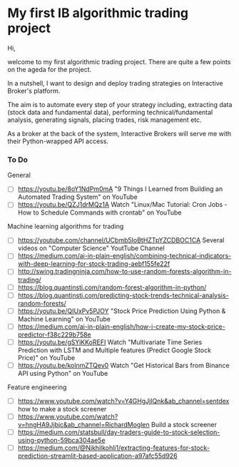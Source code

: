 # My first IB algorithmic trading project

Hi,

welcome to my first algorithmic trading project. There are quite a few points on the ageda for the project.

In a nutshell, I want to design and deploy trading strategies on Interactive Broker's platform. 

The aim is to automate every step of your strategy including, extracting data (stock data and fundamental data), performing technical/fundamental analysis, generating signals, placing trades, risk management etc. 

As a broker at the back of the system, Interactive Brokers will serve me with their Python-wrapped API access.

### To Do

General

- [ ] https://youtu.be/8oY1NdPm0mA "9 Things I Learned from Building an Automated Trading System" on YouTube
- [ ] https://youtu.be/QZJ1drMQz1A Watch "Linux/Mac Tutorial: Cron Jobs - How to Schedule Commands with crontab" on YouTube

Machine learning algorithms for trading

- [ ] https://youtube.com/channel/UCbmb5IoBtHZTpYZCDBOC1CA Several videos on  "Computer Science" YoutTube Channel
- [ ] https://medium.com/ai-in-plain-english/combining-technical-indicators-with-deep-learning-for-stock-trading-aebf155fe22f
- [ ] http://swing.tradingninja.com/how-to-use-random-forests-algorithm-in-trading/
- [ ] https://blog.quantinsti.com/random-forest-algorithm-in-python/
- [ ] https://blog.quantinsti.com/predicting-stock-trends-technical-analysis-random-forests/
- [ ] https://youtu.be/QIUxPv5PJOY "Stock Price Prediction Using Python & Machine Learning" on YouTube
- [ ] https://medium.com/ai-in-plain-english/how-i-create-my-stock-price-predictor-f38c229b758e
- [ ] https://youtu.be/gSYiKKoREFI Watch "Multivariate Time Series Prediction with LSTM and Multiple features (Predict Google Stock Price)" on YouTube
- [ ] https://youtu.be/kolnmZTQev0 Watch "Get Historical Bars from Binance API using Python" on YouTube

Feature engineering

- [ ] https://www.youtube.com/watch?v=Y4GHgJjIQnk&ab_channel=sentdex how to make a stock screener
- [ ] https://www.youtube.com/watch?v=hngHA9Jjbjc&ab_channel=RichardMoglen Build a stock screener
- [ ] https://medium.com/statsbull/day-traders-guide-to-stock-selection-using-python-59bca304ae5e
- [ ] https://medium.com/@Nikhilkohli1/extracting-features-for-stock-prediction-streamlit-based-application-a97afc55d926

